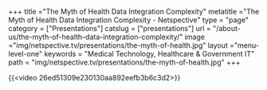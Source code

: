 +++
title ="The Myth of Health Data Integration Complexity"
metatitle ="The Myth of Health Data Integration Complexity - Netspective"
type = "page"
category = ["Presentations"]
catslug = ["presentations"]
url = "/about-us/the-myth-of-health-data-integration-complexity/"
image ="img/netspective.tv/presentations/the-myth-of-health.jpg"
layout ="menu-level-one"
keywords = "Medical Technology, Healthcare & Government IT"
path = "img/netspective.tv/presentations/the-myth-of-health.jpg"
+++

{{<video 26ed51309e230130aa892eefb3b6c3d2>}}
